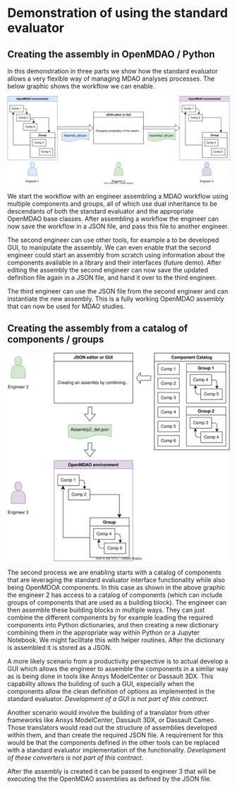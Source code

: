 # Demonstration of using the standard evaluator

## Creating the assembly in OpenMDAO / Python
In this demonstration in three parts we show how the standard evaluator allows a very flexible way of managing MDAO analyses processes. The below graphic shows the workflow we can enable.

![Process showing separation of creation, editing, and use of MDAO models](workflow.drawio.svg)

We start the workflow with an engineer assembling a MDAO workflow using multiple components and groups, all of which use dual inheritance to be descendants of both the standard evaluator and the appropriate OpenMDAO base classes. After assembling a workflow the engineer can now save the workflow in a JSON file, and pass this file to another engineer.

The second engineer can use other tools, for example a to be developed GUI, to manipulate the assembly. We can even enable that the second engineer could start an assembly from scratch using information about the components available in a library and their interfaces (future demo). After editing the assembly the second engineer can now save the updated definition file again in a JSON file, and hand it over to the third engineer.

The third engineer can use the JSON file from the second engineer and can instantiate the new assembly. This is a fully working OpenMDAO assembly that can now be used for MDAO studies.


## Creating the assembly from a catalog of components / groups
![Process showing creation of an MDAO model via a catalog, and then using it with OpenMDAO](workflow_catalog.drawio.svg)

The second process we are enabling starts with a catalog of components that are leveraging the standard evaluator interface functionality while also being OpenMDOA components. In this case as shown in the above graphic the engineer 2 has access to a catalog of components (which can include groups of components that are used as a building block). The engineer can then assemble these building blocks in multiple ways. They can just combine the different components by for example loading the required components into Python dictionaries, and then creating a new dictionary combining them in the appropriate way within Python or a Jupyter Notebook. We might facilitate this with helper routines. After the dictionary is assembled it is stored as a JSON.

A more likely scenario from a productivity perspective is to actual develop a GUI which allows the engineer to assemble the components in a similar way as is being done in tools like Ansys ModelCenter or Dassault 3DX. This capability allows the building of such a GUI, especially when the components allow the clean definition of options as implemented in the standard evaluator. *Development of a GUI is not part of this contract.*

Another scenario would involve the building of a translator from other frameworks like Ansys ModelCenter, Dassault 3DX, or Dassault Cameo. Those translators would read out the structure of assemblies developed within them, and than create the required JSON file. A requirement for this would be that the components defined in the other tools can be replaced with a standard evaluator implementation of the functionality. *Development of these converters is not part of this contract.*

After the assembly is created it can be passed to engineer 3 that will be executing the the OpenMDAO assemblies as defined by the JSON file.